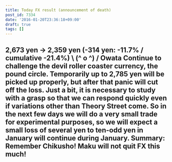 ```yaml
---
title: Today FX result (announcement of death)
post_id: 7334
date: '2016-01-20T23:36:18+09:00'
draft: true
tags: []
---
```


## 2,673 yen → 2,359 yen (-314 yen: -11.7% / cumulative -21.4%) **\ (^ o ^) / Owata Continue to challenge the devil roller coaster currency, the pound circle. Temporarily up to 2,785 yen will be picked up properly, but after that panic will cut off the loss. Just a bit, it is necessary to study with a grasp so that we can respond quickly even if variations other than Theory Street come. So in the next few days we will do a very small trade for experimental purposes, so we will expect a small loss of several yen to ten-odd yen in January will continue during January. Summary:** Remember Chikusho! Maku will not quit FX this much!

